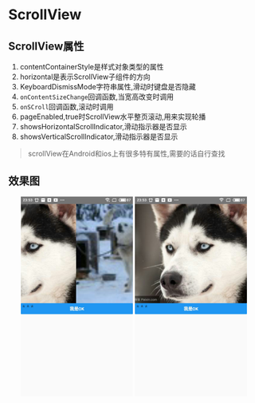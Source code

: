 # ScrollView

## ScrollView属性

1. contentContainerStyle是样式对象类型的属性
2. horizontal是表示ScrollView子组件的方向
3. KeyboardDismissMode字符串属性,滑动时键盘是否隐藏
4. `onContentSizeChange`回调函数,当宽高改变时调用
5. `onSCroll`回调函数,滚动时调用
6. pageEnabled,true时ScrollView水平整页滚动,用来实现轮播
7. showsHorizontalScrollIndicator,滑动指示器是否显示
8. showsVerticalScrollIndicator,滑动指示器是否显示

> scrollView在Android和ios上有很多特有属性,需要的话自行查找

## 效果图

<center>
  <img src='../../Images/scrollview_show_one.jpg' style='height:400px'/>
  <img src='../../Images/scrollview_show_two.jpg' style='height:400px'>
<center>